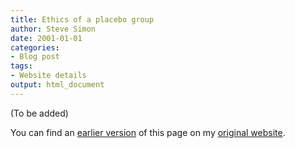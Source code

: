 ```yaml
---
title: Ethics of a placebo group
author: Steve Simon
date: 2001-01-01
categories:
- Blog post
tags:
- Website details
output: html_document
---
```


(To be added)

<!---More--->

You can find an [earlier version](http://www.pmean.com/01/placebo.html) of this page on my [original website](http://www.pmean.com/original_site.html).
